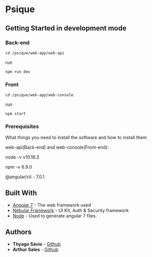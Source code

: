 # Psique

## Getting Started in development mode

### Back-end
```
cd /psique/web-app/web-api
```
run
```
npm run dev
```

### Front
```
cd /psique/web-app/web-console
```
run

```
npm start
```

### Prerequisites

What things you need to install the software and how to install them

web-api(Back-end) and web-console(Front-end):

node -v 
v10.16.3

npm -v 
6.9.0

@angular/cli - 7.0.1

## Built With

* [Angular 7](https://angular.io/start) - The web framework used
* [Nebular Framework](https://akveo.github.io/nebular/) - UI Kit, Auth & Security framework
* [Node](https://nodejs.org) - Used to generate angular 7 files.

## Authors

* **Thyago Sávio** - [Github](https://github.com/tsavio)
* **Arthur Sales** - [Github](https://github.com/arthur23sales)